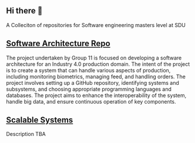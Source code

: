 ## Hi there 👋

A Colleciton of repositories for Software engineering masters level at SDU

## [Software Architecture Repo](https://github.com/Cows-Inc-SA-Fall23/Group11_SoftwareArchitecture) 
The project undertaken by Group 11 is focused on developing a software architecture for an Industry 4.0 production domain. The intent of the project is to create a system that can handle various aspects of production, including monitoring biometrics, managing feed, and handling orders. The project involves setting up a GitHub repository, identifying systems and subsystems, and choosing appropriate programming languages and databases. The project aims to enhance the interoperability of the system, handle big data, and ensure continuous operation of key components.

## [Scalable Systems](https://github.com/Cows-Inc-SA-Fall23/ScalableSystems_Group11)
Description TBA

<!--

**Here are some ideas to get you started:**

🙋‍♀️ A short introduction - what is your organization all about?
🌈 Contribution guidelines - how can the community get involved?
👩‍💻 Useful resources - where can the community find your docs? Is there anything else the community should know?
🍿 Fun facts - what does your team eat for breakfast?
🧙 Remember, you can do mighty things with the power of [Markdown](https://docs.github.com/github/writing-on-github/getting-started-with-writing-and-formatting-on-github/basic-writing-and-formatting-syntax)
-->
